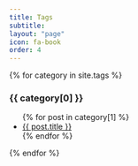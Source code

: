 ```yaml
---
title: Tags
subtitle: 
layout: "page"
icon: fa-book
order: 4
---
```


{% for category in site.tags %}
  <h3>{{ category[0] }}</h3>
  <ul>
    {% for post in category[1] %}
      <li><a href="{{ post.url }}">{{ post.title }}</a></li>
    {% endfor %}
  </ul>
{% endfor %}